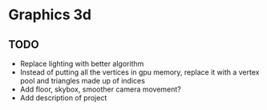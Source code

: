 # Graphics 3d

## TODO

* Replace lighting with better algorithm
* Instead of putting all the vertices in gpu memory, replace it with a vertex pool and triangles made up of indices
* Add floor, skybox, smoother camera movement?
* Add description of project
